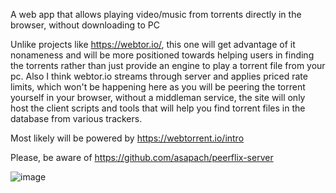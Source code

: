 A web app that allows playing video/music from torrents directly in the browser, without downloading to PC

Unlike projects like https://webtor.io/, this one will get advantage of it nonameness and will be more positioned towards helping users in finding the torrents rather than just provide an engine to play a torrent file from your pc. Also I think webtor.io streams through server and applies priced rate limits, which won't be happening here as you will be peering the torrent yourself in your browser, without a middleman service, the site will only host the client scripts and tools that will help you find torrent files in the database from various trackers.

Most likely will be powered by https://webtorrent.io/intro

Please, be aware of https://github.com/asapach/peerflix-server

![image](https://user-images.githubusercontent.com/5202330/92304972-87705500-ef8b-11ea-84c6-ad305c70b045.png)
